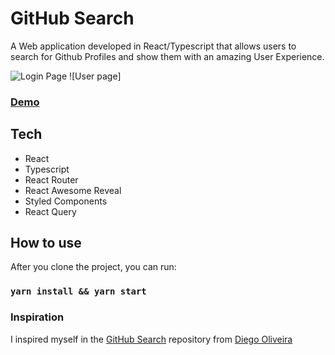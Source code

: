 # GitHub Search

A Web application developed in React/Typescript that allows users to search for Github Profiles and show them with an amazing User Experience.

![Login Page](https://i.imgur.com/JcdbhDr.png)
![User page] 

### [Demo](https://gingerlauren.github.io/GithubSearch)

## Tech

* React
* Typescript
* React Router
* React Awesome Reveal
* Styled Components
* React Query

## How to use

After you clone the project, you can run:

### `yarn install && yarn start`

### Inspiration

I inspired myself in the [GitHub Search](https://github.com/Diegooliveyra/Github-Search) repository from [Diego Oliveira](https://github.com/Diegooliveyra)
